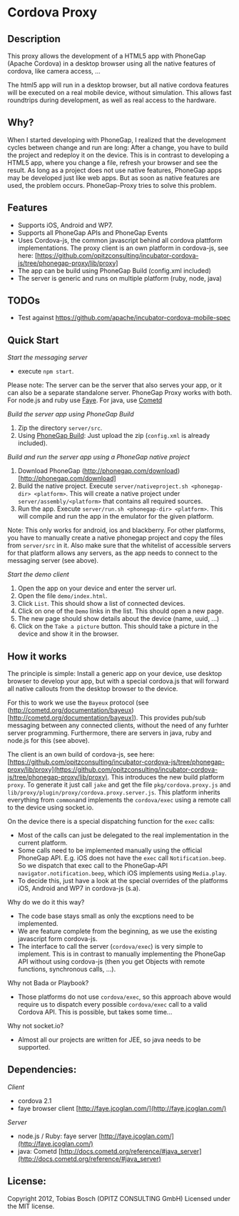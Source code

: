 Cordova Proxy
=====================

Description
-------------
This proxy allows the development of a HTML5 app with PhoneGap (Apache Cordova) in a desktop browser using all the native features of cordova, like camera access, ... 

The html5 app will run in a desktop browser, but all native cordova features will be executed on a real mobile device, without simulation. This allows fast roundtrips during development, as well as real access to the hardware.


Why?
---------
When I started developing with PhoneGap, I realized that the development cycles between change and run are long: After a change, you have to build the project and redeploy it on the device. This is in contrast to developing a HTML5 app, where you change a file, refresh your browser and see the result. As long as a project does not use native features, PhoneGap apps may be developed just like web apps. But as soon as native features are used, the problem occurs. PhoneGap-Proxy tries to solve this problem.


Features
-----------
- Supports iOS, Android and WP7. 
- Supports all PhoneGap APIs and PhoneGap Events
- Uses Cordova-js, the common javascript behind all cordova plattform implementations.
  The proxy client is an own platform in cordova-js, see here: [https://github.com/opitzconsulting/incubator-cordova-js/tree/phonegap-proxy/lib/proxy]
- The app can be build using PhoneGap Build (config.xml included)
- The server is generic and runs on multiple platform (ruby, node, java)

TODOs
-----------
- Test against https://github.com/apache/incubator-cordova-mobile-spec


Quick Start
-------------

*Start the messaging server*

- execute `npm start`.

Please note: The server can be the server that also serves your app, or it can also be a separate standalone server. PhoneGap Proxy works with both. For node.js and ruby use [Faye](http://faye.jcoglan.com/). For java, use [Cometd](http://docs.cometd.org/reference/#java_server)


*Build the server app using PhoneGap Build*

1. Zip the directory `server/src`.
2. Using [PhoneGap Build](https://build.phonegap.com/): Just upload the zip (`config.xml` is already included).

*Build and run the server app using a PhoneGap native project*

1. Download PhoneGap (http://phonegap.com/download)[http://phonegap.com/download]
2. Build the native project. Execute `server/nativeproject.sh <phonegap-dir> <platform>`. This will create a native project
   under `server/assembly/<platform>` that contains all required sources.
3. Run the app. Execute `server/run.sh <phonegap-dir> <platform>`. This will compile and run 
   the app in the emulator for the given platform.

Note: This only works for android, ios and blackberry. For other platforms, you have to manually
create a native phonegap project and copy the files from `server/src` in it. Also make sure that the
whitelist of accessible servers for that platform allows any servers, as the app needs to connect
to the messaging server (see above).

*Start the demo client*

1. Open the app on your device and enter the server url.
2. Open the file `demo/index.html`. 
3. Click `List`. This should show a list of connected devices.
4. Click on one of the `Demo` links in the list. This should open a new page.
5. The new page should show details about the device (name, uuid, ...)
6. Click on the `Take a picture` button. This should take a picture in the device and show it in the browser.


How it works
------------
The principle is simple: Install a generic app on your device, use desktop browser to develop your app, but with a special cordova.js that will forward all native callouts from the desktop browser to the device.

For this to work we use the `Bayeux` protocol (see (http://cometd.org/documentation/bayeux)[http://cometd.org/documentation/bayeux]). This provides pub/sub messaging between any connected clients, without the need of any furhter server programming. Furthermore, there are servers in java, ruby and node.js for this (see above).

The client is an own build of cordova-js, see here: [https://github.com/opitzconsulting/incubator-cordova-js/tree/phonegap-proxy/lib/proxy](https://github.com/opitzconsulting/incubator-cordova-js/tree/phonegap-proxy/lib/proxy). This introduces the new build platform `proxy`. To generate it just call `jake` and get the file `pkg/cordova.proxy.js` and `lib/proxy/plugin/proxy/cordova.proxy.server.js`. This platform inherits everything from `common`and implements the `cordova/exec` using a remote call to the device using socket.io.

On the device there is a special dispatching function for the `exec` calls:

- Most of the calls can just be delegated to the real implementation in the current platform.
- Some calls need to be implemented manually using the official PhoneGap API.
  E.g. iOS does not have the `exec` call `Notification.beep`. So we dispatch that exec call to the PhoneGap-API `navigator.notification.beep`, which iOS implements using `Media.play`.
- To decide this, just have a look at the special overrides of the platforms iOS, Android and WP7 in cordova-js (s.a).

Why do we do it this way?

- The code base stays small as only the excptions need to be implemented.
- We are feature complete from the beginning, as we use the existing javascript form cordova-js.
- The interface to call the server (`cordova/exec`) is very simple to implement. This is in contrast to
  manually implementing the PhoneGap API without using cordova-js (then you get Objects with remote functions, synchronous calls, ...).

Why not Bada or Playbook?

- Those platforms do not use `cordova/exec`, so this approach above would require us to 
  dispatch every possible `cordova/exec` call to a valid Cordova API. This is possible, but takes some time...

Why not socket.io?

- Almost all our projects are written for JEE, so java needs to be supported.


Dependencies:
---------------

*Client*

- cordova 2.1
- faye browser client [http://faye.jcoglan.com/](http://faye.jcoglan.com/)

*Server*

- node.js / Ruby: faye server [http://faye.jcoglan.com/](http://faye.jcoglan.com/)
- java: Cometd [http://docs.cometd.org/reference/#java_server](http://docs.cometd.org/reference/#java_server)

License: 
------------
Copyright 2012, Tobias Bosch (OPITZ CONSULTING GmbH)
Licensed under the MIT license.




